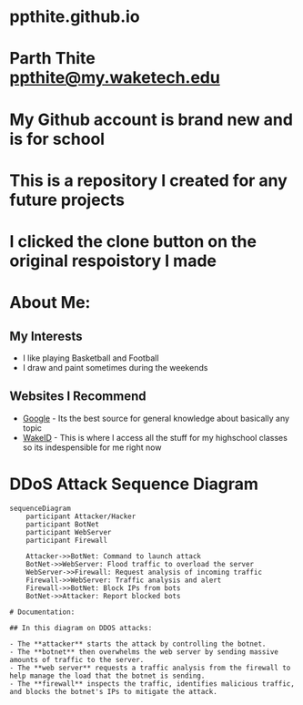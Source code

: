 # ppthite.github.io
# Parth Thite ppthite@my.waketech.edu
# My Github account is brand new and is for school
# This is a repository I created for any future projects
# I clicked the clone button on the original respoistory I made

# About Me:
## My Interests
- I like playing Basketball and Football
- I draw and paint sometimes during the weekends
## Websites I Recommend
- [Google](https://www.wikipedia.com) - Its the best source for general knowledge
about basically any topic
- [WakeID](https://myapps.classlink.com/home) - This is where I access all the stuff for my highschool
classes so its indespensible for me right now

# DDoS Attack Sequence Diagram  


```mermaid
sequenceDiagram
    participant Attacker/Hacker
    participant BotNet
    participant WebServer
    participant Firewall
    
    Attacker->>BotNet: Command to launch attack
    BotNet->>WebServer: Flood traffic to overload the server
    WebServer->>Firewall: Request analysis of incoming traffic
    Firewall->>WebServer: Traffic analysis and alert
    Firewall->>BotNet: Block IPs from bots
    BotNet->>Attacker: Report blocked bots

# Documentation:

## In this diagram on DDOS attacks:

- The **attacker** starts the attack by controlling the botnet.
- The **botnet** then overwhelms the web server by sending massive amounts of traffic to the server.
- The **web server** requests a traffic analysis from the firewall to help manage the load that the botnet is sending.
- The **firewall** inspects the traffic, identifies malicious traffic, and blocks the botnet's IPs to mitigate the attack.
